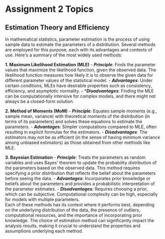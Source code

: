 # Assignment 2 Topics

## Estimation Theory and Efficiency

In mathematical statistics, parameter estimation is the process of using sample data to estimate the parameters of a distribution. Several methods are employed for this purpose, each with its advantages and contexts of use. Here's a summary of the most widely used methods:

**1. Maximum Likelihood Estimation (MLE)**
    - ***Principle***: Finds the parameter values that maximize the likelihood function, given the observed data. The likelihood function measures how likely it is to observe the given data for different parameter values of the statistical model.
    - ***Advantages***: Under certain conditions, MLEs have desirable properties such as consistency, efficiency, and asymptotic normality.
    - ****Disadvantages***: Finding the MLE can be computationally intensive for complex models, and there might not always be a closed-form solution.

**2. Method of Moments (MoM)**
    - ***Principle***: Equates sample moments (e.g., sample mean, variance) with theoretical moments of the distribution (in terms of its parameters) and solves these equations to estimate the parameters.
    - ***Advantages***: Simpler computations compared to MLE, often resulting in explicit formulas for the estimators.
    - ***Disadvantages***: The estimators may not be as efficient (in the sense of having minimum variance among unbiased estimators) as those obtained from other methods like MLE.

**3. Bayesian Estimation**
    - ***Principle***: Treats the parameters as random variables and uses Bayes' theorem to update the probability distribution of the parameters based on the observed data. This method requires specifying a prior distribution that reflects the belief about the parameters before seeing the data.
    - ***Advantages***: Incorporates prior knowledge or beliefs about the parameters and provides a probabilistic interpretation of the parameter estimates.
    - ***Disadvantages***: Requires choosing a prior, which can be subjective. Computational complexity can be high, especially for models with multiple parameters.
<br>
Each of these methods has its context where it performs best, depending on the underlying distribution of the data, the presence of outliers, computational resources, and the importance of incorporating prior knowledge. The choice of estimation method can significantly impact the analysis results, making it crucial to understand the properties and assumptions underlying each method.